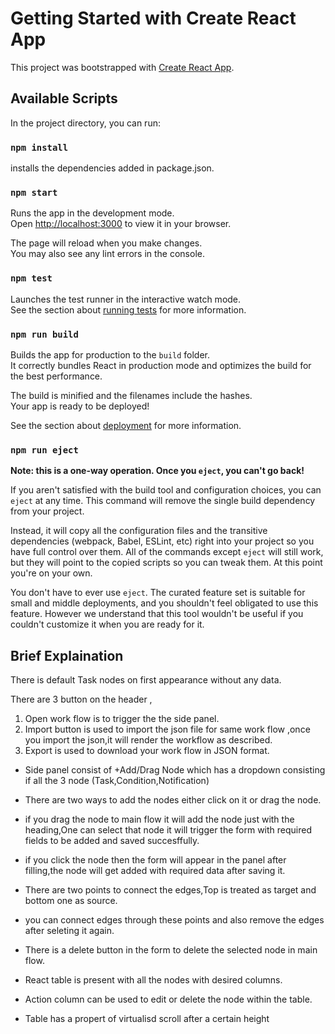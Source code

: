 # Getting Started with Create React App

This project was bootstrapped with [Create React App](https://github.com/facebook/create-react-app).

## Available Scripts

In the project directory, you can run:

### `npm install`

installs the dependencies added in package.json.

### `npm start`

Runs the app in the development mode.\
Open [http://localhost:3000](http://localhost:3000) to view it in your browser.

The page will reload when you make changes.\
You may also see any lint errors in the console.

### `npm test`

Launches the test runner in the interactive watch mode.\
See the section about [running tests](https://facebook.github.io/create-react-app/docs/running-tests) for more information.

### `npm run build`

Builds the app for production to the `build` folder.\
It correctly bundles React in production mode and optimizes the build for the best performance.

The build is minified and the filenames include the hashes.\
Your app is ready to be deployed!

See the section about [deployment](https://facebook.github.io/create-react-app/docs/deployment) for more information.

### `npm run eject`

**Note: this is a one-way operation. Once you `eject`, you can't go back!**

If you aren't satisfied with the build tool and configuration choices, you can `eject` at any time. This command will remove the single build dependency from your project.

Instead, it will copy all the configuration files and the transitive dependencies (webpack, Babel, ESLint, etc) right into your project so you have full control over them. All of the commands except `eject` will still work, but they will point to the copied scripts so you can tweak them. At this point you're on your own.

You don't have to ever use `eject`. The curated feature set is suitable for small and middle deployments, and you shouldn't feel obligated to use this feature. However we understand that this tool wouldn't be useful if you couldn't customize it when you are ready for it.

## Brief  Explaination

There is default Task nodes on first appearance without any data.

There are 3 button on the header ,
 1. Open work flow is to trigger the the side panel.
 2. Import button is used to import the json file for same work flow ,once you import the json,it will render the workflow as described.
 3. Export is used to download your work flow in JSON format.


 - Side panel consist of +Add/Drag Node which has a dropdown consisting if all the 3 node (Task,Condition,Notification)

 - There are two ways to add the nodes either click on it or drag the node.

  - if you drag the node to main flow it will add the node just with the heading,One can select that node it will trigger the form    with required fields to be added and saved succesffully.

  - if you click the node then the form will appear in the panel after filling,the node will get added with required data after saving it.

 - There are two points to connect the edges,Top is treated as target and bottom one as source.

 - you can connect edges through these points and also remove the edges after seleting it again. 

 - There is a delete button in the form to delete the selected node in main flow.

 - React table is present with all the nodes with desired columns.

  - Action column can be used to edit or delete the node within the table.
  
  - Table has a propert of virtualisd scroll after a certain height
 



